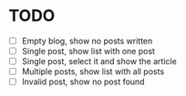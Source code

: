 # TODO
- [ ] Empty blog, show no posts written
- [ ] Single post, show list with one post
- [ ] Single post, select it and show the article
- [ ] Multiple posts, show list with all posts
- [ ] Invalid post, show no post found